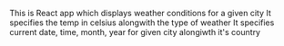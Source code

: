 This is React app which displays weather conditions for a given city
It specifies the temp in celsius alongwith the type of weather
It specifies current date, time, month, year for given city alongiwth it's country
